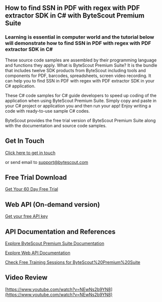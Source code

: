 ## How to find SSN in PDF with regex with PDF extractor SDK in C# with ByteScout Premium Suite

### Learning is essential in computer world and the tutorial below will demonstrate how to find SSN in PDF with regex with PDF extractor SDK in C#

These source code samples are assembled by their programming language and functions they apply. What is ByteScout Premium Suite? It is the bundle that includes twelve SDK products from ByteScout including tools and components for PDF, barcodes, spreadsheets, screen video recording. It can help you to find SSN in PDF with regex with PDF extractor SDK in your C# application.

 These C# code samples for C# guide developers to speed up coding of the application when using ByteScout Premium Suite.  Simply copy and paste in your C# project or application you and then run your app! Enjoy writing a code with ready-to-use sample C# codes.

ByteScout provides the free trial version of ByteScout Premium Suite along with the documentation and source code samples.

## Get In Touch

[Click here to get in touch](https://bytescout.zendesk.com/hc/en-us/requests/new?subject=ByteScout%20Premium%20Suite%20Question)

or send email to [support@bytescout.com](mailto:support@bytescout.com?subject=ByteScout%20Premium%20Suite%20Question) 

## Free Trial Download

[Get Your 60 Day Free Trial](https://bytescout.com/download/web-installer?utm_source=github-readme)

## Web API (On-demand version)

[Get your free API key](https://pdf.co/documentation/api?utm_source=github-readme)

## API Documentation and References

[Explore ByteScout Premium Suite Documentation](https://bytescout.com/documentation/index.html?utm_source=github-readme)

[Explore Web API Documentation](https://pdf.co/documentation/api?utm_source=github-readme)

[Check Free Training Sessions for ByteScout%20Premium%20Suite](https://academy.bytescout.com/)

## Video Review

[https://www.youtube.com/watch?v=NEwNs2b9YN8](https://www.youtube.com/watch?v=NEwNs2b9YN8)
